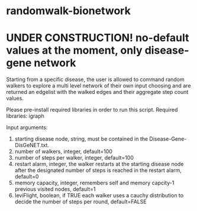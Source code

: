 # randomwalk-bionetwork
# UNDER CONSTRUCTION! no-default values at the moment, only disease-gene network
Starting from a specific disease, the user is allowed to command random walkers to explore a multi level network of their own input choosing and are returned an edgelist with the walked edges and their aggregate step count values.

Please pre-install required libraries in order to run this script.
Required libraries: igraph

Input arguments:
1. starting disease node, string, must be contained in the Disease-Gene-DisGeNET.txt.
2. number of walkers, integer, default=100
3. number of steps per walker, integer, default=100
4. restart alarm, integer, the walker restarts at the starting disease node after the designated number of steps is reached in the restart alarm, default=0
5. memory capacity, integer, remembers self and memory capcity-1 previous visited nodes, default=1
6. leviFlight, boolean, if TRUE each walker uses a cauchy distribution to decide the number of steps per round, default=FALSE
